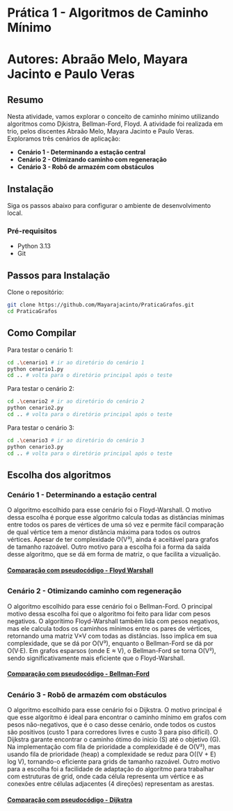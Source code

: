 # Prática 1 - Algoritmos de Caminho Mínimo
# Autores: Abraão Melo, Mayara Jacinto e Paulo Veras

## Resumo

Nesta atividade, vamos explorar o conceito de caminho mínimo utilizando algoritmos como Djkistra, Bellman-Ford, Floyd. A atividade foi realizada em trio, pelos discentes Abraão Melo, Mayara Jacinto e Paulo Veras. Exploramos três cenários de aplicação:
* **Cenário 1 - Determinando a estação central**
* **Cenário 2 - Otimizando caminho com regeneração**
* **Cenário 3 - Robô de armazém com obstáculos**

## Instalação

Siga os passos abaixo para configurar o ambiente de desenvolvimento local.

### Pré-requisitos

* Python 3.13
* Git

## Passos para Instalação

Clone o repositório:
```bash
git clone https://github.com/Mayarajacinto/PraticaGrafos.git
cd PraticaGrafos
```
    
## Como Compilar

Para testar o cenário 1:
```bash
cd .\cenario1 # ir ao diretório do cenário 1
python cenario1.py
cd .. # volta para o diretório principal após o teste
```

Para testar o cenário 2:
```bash
cd .\cenario2 # ir ao diretório do cenário 2
python cenario2.py
cd .. # volta para o diretório principal após o teste
```

Para testar o cenário 3:
```bash
cd .\cenario3 # ir ao diretório do cenário 3
python cenario3.py
cd .. # volta para o diretório principal após o teste
```
## Escolha dos algoritmos
### Cenário 1 - Determinando a estação central
O algoritmo escolhido para esse cenário foi o Floyd-Warshall. O motivo dessa escolha é porque esse algoritmo calcula todas as distâncias mínimas entre todos os pares de vértices de uma só vez e permite fácil comparação de qual vértice tem a menor distância máxima para todos os outros vértices. Apesar de ter complexidade O(V³), ainda é aceitável para grafos de tamanho razoável. Outro motivo para a escolha foi a forma da saída desse algoritmo, que se dá em forma de matriz, o que facilita a vizualição.

#### [Comparação com pseudocódigo - Floyd Warshall](docs/comparacao1.pdf)

##

### Cenário 2 - Otimizando caminho com regeneração
O algoritmo escolhido para esse cenário foi o Bellman-Ford. O principal motivo dessa escolha foi que o algorítmo foi feito para lidar com pesos negativos. O algorítimo Floyd-Warshall também lida com pesos negativos, mas ele calcula todos os caminhos mínimos entre os pares de vértices, retornando uma matriz V×V com todas as distâncias. Isso implica em sua complexidade, que se dá por O(V³), enquanto o Bellman-Ford se dá por O(V·E). Em grafos esparsos (onde E ≈ V), o Bellman-Ford se torna O(V²), sendo significativamente mais eficiente que o Floyd-Warshall.

#### [Comparação com pseudocódigo - Bellman-Ford](docs/comparacao2.pdf)

##

### Cenário 3 - Robô de armazém com obstáculos
O algoritmo escolhido para esse cenário foi o Dijkstra. O motivo principal é que esse algoritmo é ideal para encontrar o caminho mínimo em grafos com pesos não-negativos, que é o caso desse cenário, onde todos os custos são positivos (custo 1 para corredores livres e custo 3 para piso difícil). O Dijkstra garante encontrar o caminho ótimo do inicio (S) até o objetivo (G). Na implementação com fila de prioridade a complexidade é de O(V²), mas usando fila de prioridade (heap) a complexidade se reduz para O((V + E) log V), tornando-o eficiente para grids de tamanho razoável. Outro motivo para a escolha foi a facilidade de adaptação do algoritmo para trabalhar com estruturas de grid, onde cada célula representa um vértice e as conexões entre células adjacentes (4 direções) representam as arestas.

#### [Comparação com pseudocódigo - Dijkstra](docs/comparacao3.pdf)
